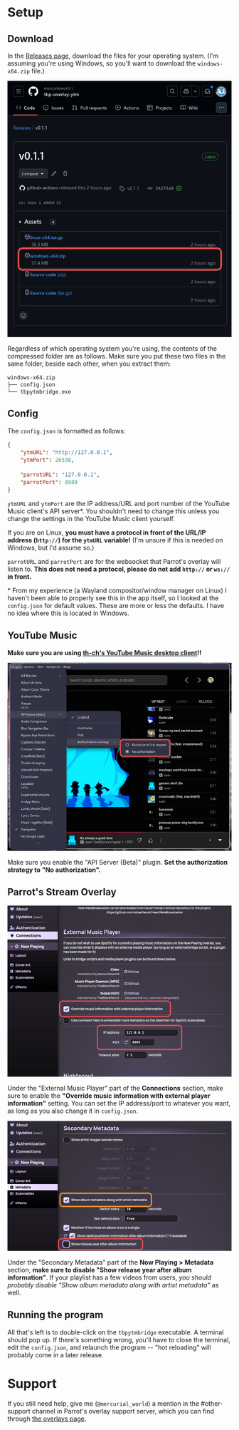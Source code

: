 # Setup

## Download

In the [Releases page](https://github.com/mercurialworld/tbp-overlay-ytm/releases/latest), download the files for your operating system. (I'm assuming you're using Windows, so you'll want to download the `windows-x64.zip` file.)

![A screenshot of the releases page for this program. The "windows-x64.zip" asset is highlighted.](assets/ghreleases.png)

Regardless of which operating system you're using, the contents of the compressed folder are as follows. Make sure you put these two files in the same folder, beside each other, when you extract them:

```
windows-x64.zip
├── config.json
└── tbpytmbridge.exe
```
## Config 

The `config.json` is formatted as follows:

```json
{
    "ytmURL": "http://127.0.0.1",
    "ytmPort": 26538,

    "parrotURL": "127.0.0.1",
    "parrotPort": 8989
}
```

`ytmURL` and `ytmPort` are the IP address/URL and port number of the YouTube Music client's API server\*. You shouldn't need to change this unless you change the settings in the YouTube Music client yourself.

If you are on Linux, **you must have a protocol in front of the URL/IP address (`http://`) for the `ytmURL` variable!** (I'm unsure if this is needed on Windows, but I'd assume so.)

`parrotURL` and `parrotPort` are for the websocket that Parrot's overlay will listen to. **This does not need a protocol, please do not add `http://` or `ws://` in front.**

\* From my experience (a Wayland compositor/window manager on Linux) I haven't been able to properly see this in the app itself, so I looked at the `config.json` for default values. These are more or less the defaults. I have no idea where this is located in Windows.

## YouTube Music

**Make sure you are using [th-ch's YouTube Music desktop client](https://github.com/th-ch/youtube-music)!!**

![A picture of th-ch's YouTube Music client. There is a long dropdown of plugins. The "API Server (Beta)" plugin is hovered over. It is enabled, and of note is that the "Authorization strategy" option is set to "No authorization".](assets/ytmclientsettings.png)

Make sure you enable the "API Server (Beta)" plugin. **Set the authorization strategy to "No authorization".** 

## Parrot's Stream Overlay

![A screenshot of TheBlackParrot's overlay settings, specifically, the "Connections" section. It is currently in the "External Music Player" section. "Override music information with external player information" is enabled, and the port has been changed to 8989.](assets/tbpconnections.png)

Under the "External Music Player" part of the **Connections** section, make sure to enable the **"Override music information with external player information"** setting. You can set the IP address/port to whatever you want, as long as you also change it in `config.json`.

![A screenshot of TheBlackParrot's overlay settings, specifically, the "Now Playing" section. It is currently in the "Secondary Metadata" part of the Metadata subsection. "Show album metadata along with artist metadata" is highlighted in case someone wants to disable it, and "Show release year after album information" is disabled.](assets/tbpmetadata.png)

Under the "Secondary Metadata" part of the **Now Playing > Metadata** section, **make sure to disable "Show release year after album information"**. If your playlist has a few videos from users, *you should probably disable "Show album metadata along with artist metadata"* as well.

## Running the program

All that's left is to double-click on the `tbpytmbridge` executable. A terminal should pop up. If there's something wrong, you'll have to close the terminal, edit the `config.json`, and relaunch the program -- "hot reloading" will probably come in a later release.

# Support

If you still need help, give me (`@mercurial_world`) a mention in the #other-support channel in Parrot's overlay support server, which you can find through [the overlays page](https://theblackparrot.me/overlays/).
